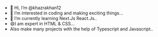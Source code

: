 - 👋 Hi, I’m @khazrakhan12
- 👀 I’m interested in coding and making exciting things...
- 🌱 I’m currently learning  Next.Js React.Js..
-  😄I am expert in HTML & CSS...
-  Also make many projects with the help of Typescript and Javascript..

<!---
khazrakhan12/khazrakhan12 is a ✨ special ✨ repository because its `README.md` (this file) appears on your GitHub profile.
You can click the Preview link to take a look at your changes.
--->
